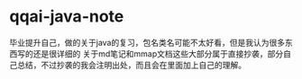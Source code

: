 # qqai-java-note
毕业提升自己，做的关于java的复习，包名类名可能不太好看，但是我认为很多东西写的还是很详细的
关于md笔记和mmap文档这些大部分属于直接抄袭，部分自己总结，不过抄袭的我会注明出处，而且会在里面加上自己的理解。
